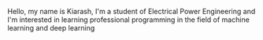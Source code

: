 Hello, my name is Kiarash, 
I'm a student of Electrical Power Engineering and
I'm interested in learning professional programming in the field of machine learning and deep learning
